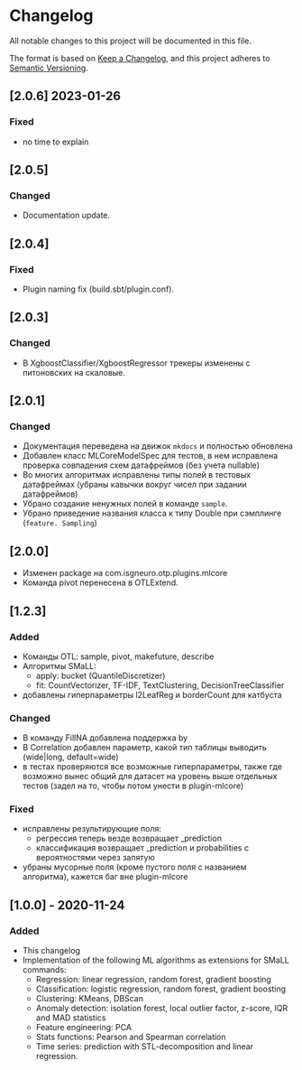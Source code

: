 # Changelog
All notable changes to this project will be documented in this file.

The format is based on [Keep a Changelog](https://keepachangelog.com/en/1.0.0/),
and this project adheres to [Semantic Versioning](https://semver.org/spec/v2.0.0.html).

## [2.0.6] 2023-01-26
### Fixed
- no time to explain

## [2.0.5]
### Changed

- Documentation update.

## [2.0.4]
### Fixed

- Plugin naming fix (build.sbt/plugin.conf).

## [2.0.3]
### Changed

- В XgboostClassifier/XgboostRegressor трекеры изменены с питоновских на скаловые.

## [2.0.1]
### Changed

- Документация переведена на движок `mkdocs` и полностью обновлена
- Добавлен класс MLCoreModelSpec для тестов, в нем исправлена проверка 
  совпадения схем датафреймов (без учета nullable)
- Во многих алгоритмах исправлены типы полей в тестовых датафреймах (убраны 
  кавычки вокруг чисел при задании датафреймов)
- Убрано создание ненужных полей в команде `sample`.
- Убрано приведение названия класса к типу Double при сэмплинге (`feature.
  Sampling`)

## [2.0.0]

- Изменен package на com.isgneuro.otp.plugins.mlcore
- Команда pivot перенесена в OTLExtend.

## [1.2.3]
### Added

- Команды OTL: sample, pivot, makefuture, describe
- Алгоритмы SMaLL: 
  - apply: bucket (QuantileDiscretizer)
  - fit: CountVectorizer, TF-IDF, TextClustering, DecisionTreeClassifier  
- добавлены гиперпараметры l2LeafReg и borderCount для катбуста

### Changed

- В команду FillNA добавлена поддержка by
- В Correlation добавлен параметр, какой тип таблицы выводить (wide|long, default=wide)
- в тестах проверяются все возможные гиперпараметры, также где возможно вынес общий для датасет на уровень выше отдельных тестов (задел на то, чтобы потом унести в plugin-mlcore)

### Fixed

- исправлены результирующие поля:
  - регрессия теперь везде возвращает <modelname>_prediction
  - классификация возвращает <modelname>_prediction и probabilities с вероятностями через запятую
- убраны мусорные поля (кроме пустого поля с названием алгоритма), кажется баг вне plugin-mlcore


## [1.0.0] - 2020-11-24
### Added

- This changelog
- Implementation of the following ML algorithms as extensions for SMaLL commands:
  - Regression: linear regression, random forest, gradient boosting
  - Classification: logistic regression, random forest, gradient boosting
  - Clustering: KMeans, DBScan
  - Anomaly detection: isolation forest, local outlier factor, z-score, IQR and MAD statistics
  - Feature engineering: PCA
  - Stats functions: Pearson and Spearman correlation
  - Time series: prediction with STL-decomposition and linear regression.